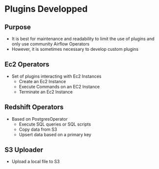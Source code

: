 # Plugins Developped
## Purpose
- It is best for maintenance and readability to limit the use of plugins and only use community Airflow Operators
- However, it is sometimes necessary to develop custom plugins

## Ec2 Operators
- Set of plugins interacting with Ec2 Instances
    - Create an Ec2 Instance
    - Execute Commands on an EC2 Instance
    - Terminate an Ec2 Instance

## Redshift Operators
- Based on PostgresOperator
    - Execute SQL queries or SQL scripts
    - Copy data from S3
    - Upsert data based on a primary key
    
## S3 Uploader
- Upload a local file to S3